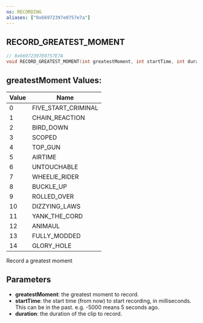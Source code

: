 ```yaml
---
ns: RECORDING
aliases: ["0x66972397e0757e7a"]
---
```

## RECORD_GREATEST_MOMENT

```c
// 0x66972397E0757E7A
void RECORD_GREATEST_MOMENT(int greatestMoment, int startTime, int duration);
```

## greatestMoment Values:
| Value | Name |
| --- | --- |
| 0 | FIVE_START_CRIMINAL |
| 1 | CHAIN_REACTION |
| 2 | BIRD_DOWN |
| 3 | SCOPED |
| 4 | TOP_GUN |
| 5 | AIRTIME |
| 6 | UNTOUCHABLE |
| 7 | WHEELIE_RIDER |
| 8 | BUCKLE_UP |
| 9 | ROLLED_OVER |
| 10 | DIZZYING_LAWS |
| 11 | YANK_THE_CORD |
| 12 | ANIMAUL |
| 13 | FULLY_MODDED |
| 14 | GLORY_HOLE |


Record a greatest moment


## Parameters
* **greatestMoment**: the greatest moment to record.
* **startTime**: the start time (from now) to start recording, in milliseconds. This can be in the past. e.g. -5000 means 5 seconds ago.
* **duration**: the duration of the clip to record.
